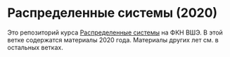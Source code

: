 # Распределенные системы (2020)

Это репозиторий курса [Распределенные системы](https://www.hse.ru/edu/courses/375293520) на ФКН ВШЭ. В этой ветке содержатся материалы 2020 года. Материалы других лет см. в остальных ветках.